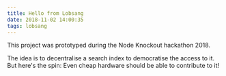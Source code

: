 ```yaml
---
title: Hello from Lobsang
date: 2018-11-02 14:00:35
tags: lobsang
---
```



This project was prototyped during the Node Knockout hackathon 2018.

The idea is to decentralise a search index to democratise the access to it.
But here's the spin: Even cheap hardware should be able to contribute to it!
